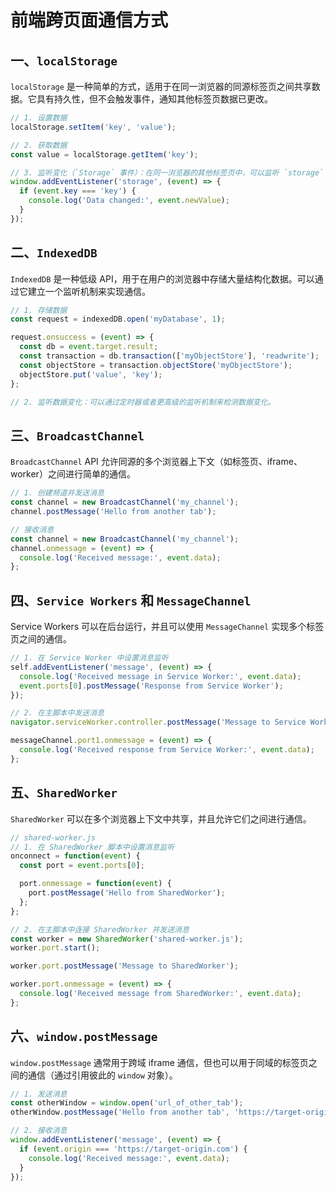 # 前端跨页面通信方式

## 一、`localStorage`

`localStorage` 是一种简单的方式，适用于在同一浏览器的同源标签页之间共享数据。它具有持久性，但不会触发事件，通知其他标签页数据已更改。

```javascript
// 1. 设置数据
localStorage.setItem('key', 'value');

// 2. 获取数据
const value = localStorage.getItem('key');

// 3. 监听变化（`Storage` 事件）：在同一浏览器的其他标签页中，可以监听 `storage` 事件来检测数据变化。
window.addEventListener('storage', (event) => {
  if (event.key === 'key') {
    console.log('Data changed:', event.newValue);
  }
});
```

## 二、`IndexedDB`

`IndexedDB` 是一种低级 API，用于在用户的浏览器中存储大量结构化数据。可以通过它建立一个监听机制来实现通信。

  ```javascript
  // 1. 存储数据
  const request = indexedDB.open('myDatabase', 1);

  request.onsuccess = (event) => {
    const db = event.target.result;
    const transaction = db.transaction(['myObjectStore'], 'readwrite');
    const objectStore = transaction.objectStore('myObjectStore');
    objectStore.put('value', 'key');
  };

  // 2. 监听数据变化：可以通过定时器或者更高级的监听机制来检测数据变化。
  ```

## 三、`BroadcastChannel`

`BroadcastChannel` API 允许同源的多个浏览器上下文（如标签页、iframe、worker）之间进行简单的通信。

```javascript
// 1. 创建频道并发送消息
const channel = new BroadcastChannel('my_channel');
channel.postMessage('Hello from another tab');

// 接收消息
const channel = new BroadcastChannel('my_channel');
channel.onmessage = (event) => {
  console.log('Received message:', event.data);
};
```

## 四、`Service Workers` 和 `MessageChannel`

Service Workers 可以在后台运行，并且可以使用 `MessageChannel` 实现多个标签页之间的通信。

```javascript
// 1. 在 Service Worker 中设置消息监听
self.addEventListener('message', (event) => {
  console.log('Received message in Service Worker:', event.data);
  event.ports[0].postMessage('Response from Service Worker');
});

// 2. 在主脚本中发送消息
navigator.serviceWorker.controller.postMessage('Message to Service Worker', [messageChannel.port2]);

messageChannel.port1.onmessage = (event) => {
  console.log('Received response from Service Worker:', event.data);
};
```

## 五、`SharedWorker`

`SharedWorker` 可以在多个浏览器上下文中共享，并且允许它们之间进行通信。

```javascript
// shared-worker.js
// 1. 在 SharedWorker 脚本中设置消息监听
onconnect = function(event) {
  const port = event.ports[0];

  port.onmessage = function(event) {
    port.postMessage('Hello from SharedWorker');
  };
};

// 2. 在主脚本中连接 SharedWorker 并发送消息
const worker = new SharedWorker('shared-worker.js');
worker.port.start();

worker.port.postMessage('Message to SharedWorker');

worker.port.onmessage = (event) => {
  console.log('Received message from SharedWorker:', event.data);
};
```

## 六、`window.postMessage`

`window.postMessage` 通常用于跨域 iframe 通信，但也可以用于同域的标签页之间的通信（通过引用彼此的 `window` 对象）。

```javascript
// 1. 发送消息
const otherWindow = window.open('url_of_other_tab');
otherWindow.postMessage('Hello from another tab', 'https://target-origin.com');

// 2. 接收消息
window.addEventListener('message', (event) => {
  if (event.origin === 'https://target-origin.com') {
    console.log('Received message:', event.data);
  }
});
```
